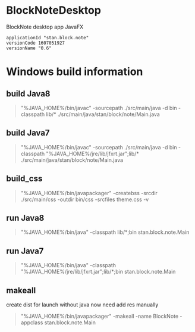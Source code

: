 # BlockNoteDesktop
BlockNote desktop app JavaFX

    applicationId "stan.block.note"
    versionCode 1607051927
    versionName "0.6"

# Windows build information
## build Java8
> "%JAVA_HOME%/bin/javac" -sourcepath ./src/main/java -d bin -classpath lib/* ./src/main/java/stan/block/note/Main.java

## build Java7
> "%JAVA_HOME%/bin/javac" -sourcepath ./src/main/java -d bin -classpath "%JAVA_HOME%/jre/lib/jfxrt.jar";lib/* ./src/main/java/stan/block/note/Main.java

## build_css
> "%JAVA_HOME%/bin/javapackager" -createbss -srcdir ./src/main/css -outdir bin/css -srcfiles theme.css -v

## run Java8
> "%JAVA_HOME%/bin/java" -classpath lib/*;bin stan.block.note.Main

## run Java7
> "%JAVA_HOME%/bin/java" -classpath "%JAVA_HOME%/jre/lib/jfxrt.jar";lib/*;bin stan.block.note.Main

## makeall
create dist for launch without java
now need add res manually
> "%JAVA_HOME%/bin/javapackager" -makeall -name BlockNote -appclass stan.block.note.Main